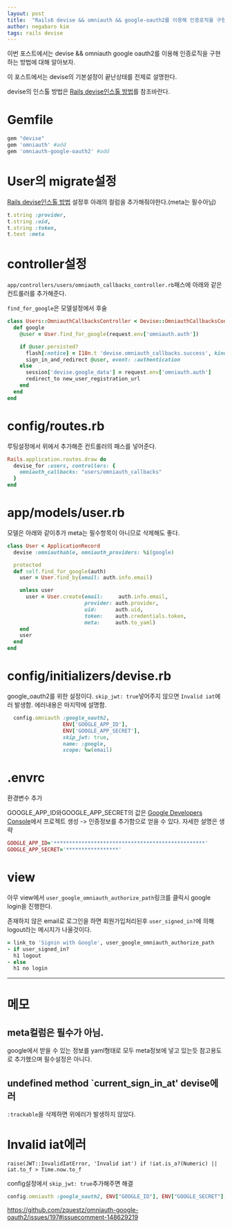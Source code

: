 ```yaml
---
layout: post
title:  "Rails6 devise && omniauth && google-oauth2를 이용해 인증로직을 구현해보자"
author: negabaro kim
tags: rails devise
---
```


이번 포스트에서는 devise && omniauth google oauth2를 이용해 인증로직을 구현하는 방법에 대해 알아보자.

이 포스트에서는 devise의 기본설정이 끝난상태를 전제로 설명한다.

devise의 인스톨 방법은 [Rails devise인스톨 방법]를 참조바란다.


# Gemfile

```ruby
gem "devise"
gem 'omniauth' #add
gem 'omniauth-google-oauth2' #add
```

# User의 migrate설정

[Rails devise인스톨 방법] 설정후 아래의 컬럼을 추가해줘야한다.(meta는 필수아님)

```ruby
t.string :provider,
t.string :uid,
t.string :token,
t.text :meta
```

# controller설정


```app/controllers/users/omniauth_callbacks_controller.rb```패스에
아래와 같은 컨트롤러를 추가해준다.

`find_for_google`은 모델설정에서 후술


```ruby
class Users::OmniauthCallbacksController < Devise::OmniauthCallbacksController
  def google
    @user = User.find_for_google(request.env['omniauth.auth'])

    if @user.persisted?
      flash[:notice] = I18n.t 'devise.omniauth_callbacks.success', kind: 'Google'
      sign_in_and_redirect @user, event: :authentication
    else
      session['devise.google_data'] = request.env['omniauth.auth']
      redirect_to new_user_registration_url
    end
  end
end
```

# config/routes.rb

루팅설정에서 위에서 추가해준 컨트롤러의 패스를 넣어준다.


```ruby
Rails.application.routes.draw do
  devise_for :users, controllers: {
    omniauth_callbacks: "users/omniauth_callbacks"
  }
end
```
# app/models/user.rb

모델은 아래와 같이추가 meta는 필수항목이 아니므로 삭제해도 좋다.

```ruby
class User < ApplicationRecord
  devise :omniauthable, omniauth_providers: %i(google)

  protected
  def self.find_for_google(auth)
    user = User.find_by(email: auth.info.email)

    unless user
      user = User.create(email:     auth.info.email,
                         provider: auth.provider,
                         uid:      auth.uid,
                         token:    auth.credentials.token,
                         meta:     auth.to_yaml)
    end
    user
  end
end
```

# config/initializers/devise.rb

google_oauth2를 위한 설정이다. `skip_jwt: true`넣어주지 않으면 `Invalid iat`에러 발생함.
에러내용은 마지막에 설명함.

```ruby
  config.omniauth :google_oauth2,
                  ENV['GOOGLE_APP_ID'], 
                  ENV['GOOGLE_APP_SECRET'],
                  skip_jwt: true,
                  name: :google,
                  scope: %w(email) 
```

# .envrc

환경변수 추가

GOOGLE_APP_ID와GOOGLE_APP_SECRET의 값은 [Google Developers Console]에서 프로젝트 생성 -> 인증정보를 추가함으로 얻을 수 있다. 자세한 설명은 생략


```ruby
GOOGLE_APP_ID='*************************************************'
GOOGLE_APP_SECRET='*****************'
```


# view

아무 view에서 `user_google_omniauth_authorize_path`링크를 클릭시 
google login을 진행한다.

존재하지 않은 email로 로그인을 하면 회원가입처리된후 `user_signed_in?`에 의해 logout라는 메시지가 나올것이다.


```ruby
= link_to 'Signin with Google', user_google_omniauth_authorize_path
- if user_signed_in?
  h1 logout
- else
  h1 no login
```


----------------------

# 메모

## meta컬럼은 필수가 아님.

google에서 받을 수 있는 정보를 yaml형태로 모두 meta정보에 넣고 있는듯
참고용도로 추가했으며 필수설정은 아니다.

## undefined method `current_sign_in_at' devise에러

`:trackable`을 삭제하면 위에러가 발생하지 않았다.


# Invalid iat에러

```
raise(JWT::InvalidIatError, 'Invalid iat') if !iat.is_a?(Numeric) || iat.to_f > Time.now.to_f
```

config설정에서 `skip_jwt: true`추가해주면 해결

```ruby
config.omniauth :google_oauth2, ENV["GOOGLE_ID"], ENV["GOOGLE_SECRET"], skip_jwt: true
```

https://github.com/zquestz/omniauth-google-oauth2/issues/197#issuecomment-148629219


[Rails devise인스톨 방법]: https://negabaro.github.io/archive/devise-install
[Google Developers Console]: https://console.developers.google.com/project